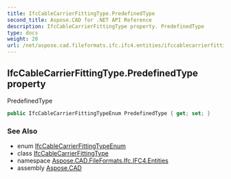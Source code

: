 ```yaml
---
title: IfcCableCarrierFittingType.PredefinedType
second_title: Aspose.CAD for .NET API Reference
description: IfcCableCarrierFittingType property. PredefinedType
type: docs
weight: 20
url: /net/aspose.cad.fileformats.ifc.ifc4.entities/ifccablecarrierfittingtype/predefinedtype/
---
```

## IfcCableCarrierFittingType.PredefinedType property

PredefinedType

```csharp
public IfcCableCarrierFittingTypeEnum PredefinedType { get; set; }
```

### See Also

* enum [IfcCableCarrierFittingTypeEnum](../../../aspose.cad.fileformats.ifc.ifc4.types/ifccablecarrierfittingtypeenum/)
* class [IfcCableCarrierFittingType](../)
* namespace [Aspose.CAD.FileFormats.Ifc.IFC4.Entities](../../ifccablecarrierfittingtype/)
* assembly [Aspose.CAD](../../../)



